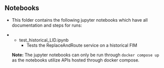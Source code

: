 ## Notebooks

- This folder contains the following jupyter notebooks which have all documentation and steps for runs:
- - test_historical_LID.ipynb
    - Tests the ReplaceAndRoute service on a historical FIM

  **Note:** The jupyter notebooks can only be run through `docker compose up` as the notebooks utilize APIs hosted through docker compose.

